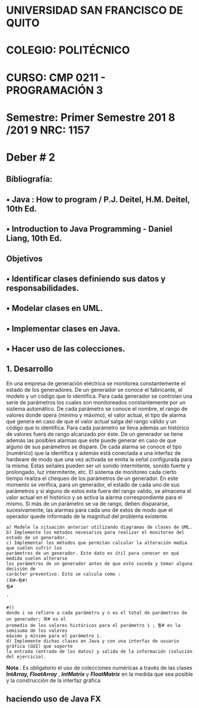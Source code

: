 # UNIVERSIDAD SAN FRANCISCO DE QUITO

# COLEGIO: POLITÉCNICO

# CURSO: CMP 0211 - PROGRAMACIÓN 3

# Semestre: Primer Semestre 201 8 /201 9 NRC: 1157

# Deber # 2

## Bibliografía:

## • Java : How to program / P.J. Deitel, H.M. Deitel, 10th Ed.

## • Introduction to Java Programming - Daniel Liang, 10th Ed.

## Objetivos

## • Identificar clases definiendo sus datos y responsabilidades.

## • Modelar clases en UML.

## • Implementar clases en Java.

## • Hacer uso de las colecciones.

## 1. Desarrollo

En una empresa de generación eléctrica se monitorea constantemente el estado de los generadores.
De un generador se conoce el fabricante, el modelo y un código que lo identifica. Para cada
generador se controlan una serie de parámetros los cuales son monitoreados constantemente por
un sistema automático. De cada parámetro se conoce el nombre, el rango de valores donde opera
(mínimo y máximo), el valor actual, el tipo de alarma que genera en caso de que el valor actual salga
del rango válido y un código que lo identifica. Para cada parámetro se lleva además un histórico de
valores fuera de rango alcanzado por éste.
De un generador se tiene además las posibles alarmas que este puede generar en caso de que
alguno de sus parámetros se dispare. De cada alarma se conoce el tipo (numérico) que la identifica
y además está conectada a una interfaz de hardware de modo que una vez activada se emita la
señal configurada para la misma. Estas señales pueden ser un sonido intermitente, sonido fuerte y
prolongado, luz intermitente, etc.
El sistema de monitoreo cada cierto tiempo realiza el chequeo de los parámetros de un generador.
En este momento se verifica, para un generador, el estado de cada uno de sus parámetros y si
alguno de estos esta fuera del rango valido, se almacena el valor actual en el histórico y se activa la
alarma correspondiente para el mismo. Si más de un parámetro se va de rango, deben dispararse,
sucesivamente, las alarmas para cada uno de estos de modo que el operador quede informado de
la magnitud del problema existente.

```
a) Modele la situación anterior utilizando diagramas de clases de UML.
b) Implemente los métodos necesarios para realizar el monitoreo del estado de un generador.
c) Implementar los métodos que permitan calcular la alteración media que suelen sufrir los
parámetros de un generador. Este dato es útil para conocer en qué medida suelen alterarse
los parámetros de un generador antes de que esto suceda y tomar alguna decisión de
carácter preventivo. Esto se calcula como :
(푀#−푚#)
푚#
```
```
'
```
```
#()
donde i se refiere a cada parámetro y n es el total de parámetros de un generador; 푀# es el
promedio de los valores históricos para el parámetro i ; 푚# es la semisuma de los valores
máximo y mínimo para el parámetro i.
d) Implemente dichas clases en Java y con una interfaz de usuario gráfica (GUI) que soporte
la entrada (entrada de los datos) y salida de la información (solución del ejercicio).
```
**Nota** : Es obligatorio el uso de colecciones numéricas a través de las clases **_IntArray, FloatArray_** ,
**_IntMatrix_** y **_FloatMatrix_** en la medida que sea posible y la construcción de la interfaz gráfica

## haciendo uso de Java FX


